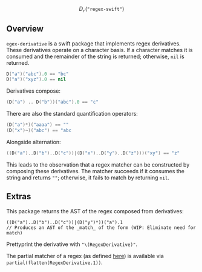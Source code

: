 $$
D_\texttt{r}(\texttt{"regex-swift"})
$$

## Overview

`egex-derivative` is a swift package that implements regex derivatives.
These derivatives operate on a character basis. If a character matches it is consumed
and the remainder of the string is returned; otherwise, `nil` is returned.

```swift
D("a")("abc").0 == "bc"
D("a")("xyz").0 == nil
```

Derivatives compose:

```swift
(D("a") .. D("b"))("abc").0 == "c"
```

There are also the standard quantification operators:

```swift
(D("a")*)("aaaa") == ""
(D("x")~)("abc") == "abc
```

Alongside alternation:

```swift
((D("a")..D("b")..D("c"))|(D("x")..D("y")..D("z")))("xy") == "z"
```

This leads to the observation that a regex matcher can be constructed by composing
these derivatives. The matcher succeeds if it consumes the string and returns `""`;
otherwise, it fails to match by returning `nil`.

## Extras

This package returns the AST of the regex composed from derivatives:

```
((D("a")..D("b")..D("c"))|(D("y")*))("a").1
// Produces an AST of the _match_ of the form (WIP: Eliminate need for match)
```

Prettyprint the derivative with `"\(RegexDerivative)"`.

The partial matcher of a regex (as defined [here](https://github.com/capricorn/ssregex-tex)) is
available via `partial(flatten(RegexDerivative.1))`.
